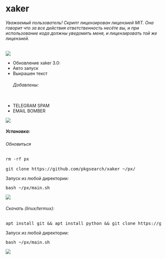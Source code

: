# xaker
<h6>Уважаемый пользователь! Скрипт лицензирован лицензией MIT. Она говорит что за все действия ответственность несёте вы, и при использование кода должны уведомить меня, и лицензировать той же лицензией.</h6>
<img src="https://user-images.githubusercontent.com/61265099/78818286-19743180-79dd-11ea-84c5-f629f891dd4b.png"></img>

<ul>
<li>Обновление xaker 3.0:</br></li>
<li>Авто запуск </br></li>
<li>Выкрашен текст </br></li>
<h6>Добавлены:</h6><br>
 <li> TELEGRAM SPAM <br></li>
<li>EMAIL BOMBER</li>
</ul>
<img src="https://user-images.githubusercontent.com/61265099/78818286-19743180-79dd-11ea-84c5-f629f891dd4b.png"></img>
<h5>Установка:</h5>
<h6>Обновиться</h6>
<pre>rm -rf px</br>
git clone https://github.com/pkgsearch/xaker ~/px/ <br></pre>
Запуск из любой директории:
<pre>bash ~/px/main.sh <br></pre>
<img src="https://user-images.githubusercontent.com/61265099/78818286-19743180-79dd-11ea-84c5-f629f891dd4b.png"></img>
<h6>Скачать (linux/termux):</br></h6>
<pre>apt install git && apt install python && git clone https://github.com/pkgsearch/xaker ~/px/ && pip install requests</br></pre>
Запуск из любой директории:</br>
<pre>bash ~/px/main.sh <br></pre>
<img src="https://user-images.githubusercontent.com/61265099/78818286-19743180-79dd-11ea-84c5-f629f891dd4b.png"></img>
